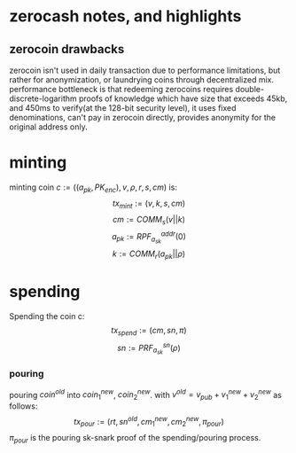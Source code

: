 # zerocash notes, and highlights

## zerocoin drawbacks
zerocoin isn't used in daily transaction due to performance limitations, but rather for anonymization, or laundrying coins through decentralized mix. performance bottleneck is that redeeming zerocoins requires double-discrete-logarithm proofs of knowledge which have size that exceeds 45kb, and 450ms to verify(at the 128-bit security level), it uses fixed denominations, can't pay in zerocoin directly, provides anonymity for the original address only.

# minting
minting coin $c := ((a_{pk}, PK_{enc}), v, \rho, r, s, cm)$ is:
$$tx_{mint}:=(v,k,s,cm)$$
$$cm :=COMM_{s}(v||k)$$
$$a_{pk} :=RPF_{a_{sk}}^{addr}(0)$$
$$k:=COMM_{r}(a_{pk}||\rho)$$

# spending
Spending the coin c:
$$tx_{spend}:=(cm,sn,\pi)$$
$$sn:=PRF_{a_{sk}}^{sn}(\rho)$$

### pouring
pouring $coin^{old}$ into $coin_1^{new}$, $coin_2^{new}$. with $v^{old}=v_{pub}+v_1^{new}+v_2^{new}$ as follows:
$$tx_{pour}:=(rt,sn^{old},cm_1^{new},cm_2^{new},\pi_{pour})$$
$\pi_{pour}$ is the pouring sk-snark proof of the spending/pouring process.
